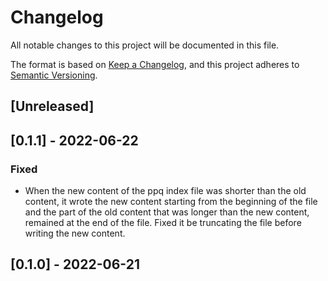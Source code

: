 # Changelog
All notable changes to this project will be documented in this file.

The format is based on [Keep a Changelog](https://keepachangelog.com/en/1.0.0/),
and this project adheres to [Semantic Versioning](https://semver.org/spec/v2.0.0.html).

## [Unreleased]

## [0.1.1] - 2022-06-22

### Fixed
* When the new content of the ppq index file was shorter than the old content, it wrote the new content starting from the beginning of the file and the part of the old content that was longer than the new content, remained at the end of the file. Fixed it be truncating the file before writing the new content.

## [0.1.0] - 2022-06-21
